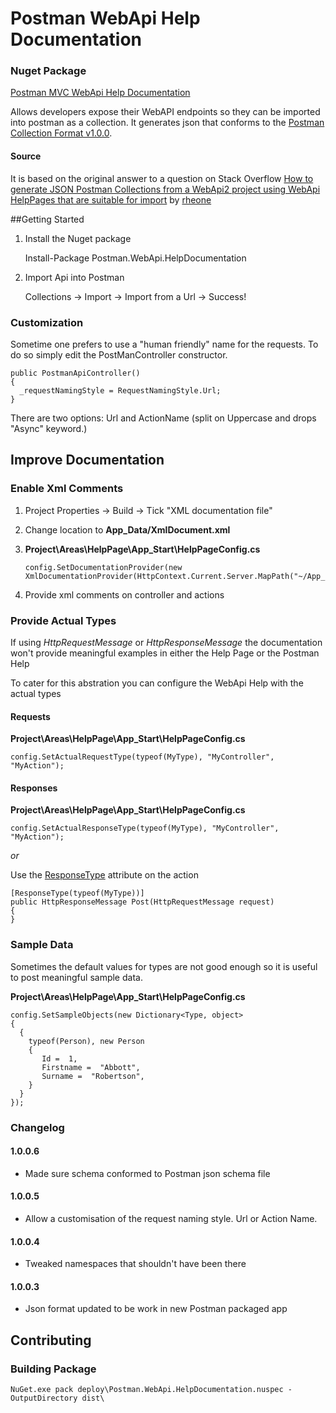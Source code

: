 Postman WebApi Help Documentation
================================

### Nuget Package
[Postman MVC WebApi Help Documentation](https://www.nuget.org/packages/Postman.WebApi.HelpDocumentation)

Allows developers expose their WebAPI endpoints so they can be imported into postman as a collection.
It generates json that conforms to the [Postman Collection Format v1.0.0](https://schema.getpostman.com/json/collection/latest/docs/index.html).

#### Source 
It is based on the original answer to a question on Stack Overflow
[How to generate JSON Postman Collections from a WebApi2 project using WebApi HelpPages that are suitable for import](http://stackoverflow.com/questions/23158379/how-to-generate-json-postman-collections-from-a-webapi2-project-using-webapi-hel) by [rheone](http://stackoverflow.com/users/1090923/rheone)

##Getting Started

1) Install the Nuget package

    Install-Package Postman.WebApi.HelpDocumentation

2) Import Api into Postman

    Collections -> Import -> Import from a Url -> Success!

### Customization

Sometime one prefers to use a "human friendly" name for the requests.
To do so simply edit the PostManController constructor.

    public PostmanApiController()
    {
      _requestNamingStyle = RequestNamingStyle.Url;
    }
	
There are two options:
Url and ActionName (split on Uppercase and drops "Async" keyword.)
	
## Improve Documentation
### Enable Xml Comments
1.  Project Properties -> Build -> Tick "XML documentation file"
2.  Change location to **App_Data/XmlDocument.xml**
3.  **Project\Areas\HelpPage\App_Start\HelpPageConfig.cs**

    	config.SetDocumentationProvider(new XmlDocumentationProvider(HttpContext.Current.Server.MapPath("~/App_Data/XmlDocument.xml")));

5. Provide xml comments on controller and actions

### Provide Actual Types 
If using *HttpRequestMessage* or *HttpResponseMessage* the documentation won't provide meaningful examples in either the Help Page or the Postman Help

To cater for this abstration you can configure the WebApi Help with the actual types

#### Requests
**Project\Areas\HelpPage\App_Start\HelpPageConfig.cs**

    config.SetActualRequestType(typeof(MyType), "MyController", "MyAction");

#### Responses
**Project\Areas\HelpPage\App_Start\HelpPageConfig.cs**

    config.SetActualResponseType(typeof(MyType), "MyController", "MyAction");

*or*

Use the [ResponseType](http://msdn.microsoft.com/en-us/library/system.web.http.description.responsetypeattribute(v=vs.118).aspx) attribute on the action

    [ResponseType(typeof(MyType))]
    public HttpResponseMessage Post(HttpRequestMessage request)
    {
    }

### Sample Data
Sometimes the default values for types are not good enough so it is useful to post meaningful sample data.

**Project\Areas\HelpPage\App_Start\HelpPageConfig.cs**

    config.SetSampleObjects(new Dictionary<Type, object>
    {
      {
        typeof(Person), new Person
        {
           Id =  1,
           Firstname =  "Abbott",
           Surname =  "Robertson",
        }
      }
    });



### Changelog ###
#### 1.0.0.6 ####
- Made sure schema conformed to Postman json schema file

#### 1.0.0.5 ####
- Allow a customisation of the request naming style. Url or Action Name.

#### 1.0.0.4 ####
- Tweaked namespaces that shouldn't have been there

#### 1.0.0.3 ####
- Json format updated to be work in new Postman packaged app

## Contributing ##
### Building Package ###
    
    NuGet.exe pack deploy\Postman.WebApi.HelpDocumentation.nuspec -OutputDirectory dist\